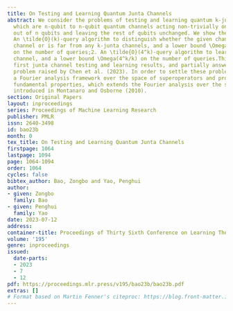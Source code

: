 ```yaml
---
title: On Testing and Learning Quantum Junta Channels
abstract: We consider the problems of testing and learning quantum k-junta channels,
  which are n-qubit to n-qubit quantum channels acting non-trivially on at most k
  out of n qubits and leaving the rest of qubits unchanged. We show the following.1.
  An \tilde{O}(k)-query algorithm to distinguish whether the given channel is k-junta
  channel or is far from any k-junta channels, and a lower bound \Omega(\sqrt{k})
  on the number of queries;2. An \tilde{O}(4^k)-query algorithm to learn a k-junta
  channel, and a lower bound \Omega(4^k/k) on the number of queries.This gives the
  first junta channel testing and learning results, and partially answers an open
  problem raised by Chen et al. (2023). In order to settle these problems, we develop
  a Fourier analysis framework over the space of superoperators and prove several
  fundamental properties, which extends the Fourier analysis over the space of operators
  introduced in Montanaro and Osborne (2010).
section: Original Papers
layout: inproceedings
series: Proceedings of Machine Learning Research
publisher: PMLR
issn: 2640-3498
id: bao23b
month: 0
tex_title: On Testing and Learning Quantum Junta Channels
firstpage: 1064
lastpage: 1094
page: 1064-1094
order: 1064
cycles: false
bibtex_author: Bao, Zongbo and Yao, Penghui
author:
- given: Zongbo
  family: Bao
- given: Penghui
  family: Yao
date: 2023-07-12
address: 
container-title: Proceedings of Thirty Sixth Conference on Learning Theory
volume: '195'
genre: inproceedings
issued:
  date-parts:
  - 2023
  - 7
  - 12
pdf: https://proceedings.mlr.press/v195/bao23b/bao23b.pdf
extras: []
# Format based on Martin Fenner's citeproc: https://blog.front-matter.io/posts/citeproc-yaml-for-bibliographies/
---
```

